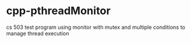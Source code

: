 # cpp-pthreadMonitor
cs 503 test program using monitor with mutex and multiple conditions to manage thread execution
